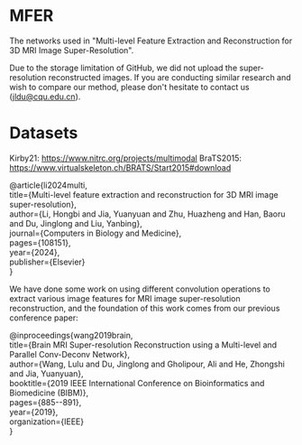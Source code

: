 # MFER
The networks used in "Multi-level Feature Extraction and Reconstruction for 3D MRI Image Super-Resolution".

Due to the storage limitation of GitHub, we did not upload the super-resolution reconstructed images. If you are conducting similar research and wish to compare our method, please don't hesitate to contact us (jldu@cqu.edu.cn). 

# Datasets
Kirby21: https://www.nitrc.org/projects/multimodal
BraTS2015: https://www.virtualskeleton.ch/BRATS/Start2015#download  

@article{li2024multi,  
  title={Multi-level feature extraction and reconstruction for 3D MRI image super-resolution},  
  author={Li, Hongbi and Jia, Yuanyuan and Zhu, Huazheng and Han, Baoru and Du, Jinglong and Liu, Yanbing},  
  journal={Computers in Biology and Medicine},  
  pages={108151},  
  year={2024},  
  publisher={Elsevier}  
}


We have done some work on using different convolution operations to extract various image features for MRI image super-resolution reconstruction, and the foundation of this work comes from our previous conference paper:

@inproceedings{wang2019brain,  
  title={Brain MRI Super-resolution Reconstruction using a Multi-level and Parallel Conv-Deconv Network},  
  author={Wang, Lulu and Du, Jinglong and Gholipour, Ali and He, Zhongshi and Jia, Yuanyuan},  
  booktitle={2019 IEEE International Conference on Bioinformatics and Biomedicine (BIBM)},  
  pages={885--891},  
  year={2019},  
  organization={IEEE}  
}
